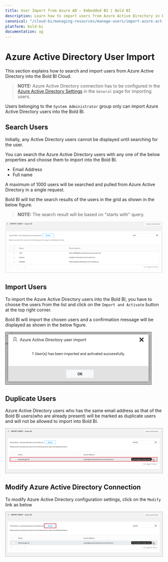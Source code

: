 ```yaml
---
title: User Import from Azure AD – Embedded BI | Bold BI
description: Learn how to import users from Azure Active Directory in Bold BI Embedded. Also know how to modify existing Azure Active Directory connection.
canonical: "/cloud-bi/managing-resources/manage-users/import-azure-active-directory-users/"
platform: bold-bi
documentation: ug
---
```


# Azure Active Directory User Import

This section explains how to search and import users from Azure Active Directory into the Bold BI Cloud.

> **NOTE:**  Azure Active Directory connection has to be configured in the [Azure Active Directory Settings](/cloud-bi/site-administration/azure-active-directory/) in the `General` page for importing users.

Users belonging to the `System Administrator` group only can import Azure Active Directory users into the Bold BI.

## Search Users

Initially, any Active Directory users cannot be displayed until searching for the user.

You can search the Azure Active Directory users with any one of the below properties and choose them to import into the Bold BI. 

* Email Address
* Full name

A maximum of 1000 users will be searched and pulled from Azure Active Directory in a single request. 

Bold BI will list the search results of the users in the grid as shown in the below figure.

> **NOTE:**  The search result will be based on "starts with" query. 

![Import Users from Azure Active Directory Server](/static/assets/embedded/managing-resources/manage-users/images/Search-Azure-Active-Directory-User.png)

## Import Users

To import the Azure Active Directory users into the Bold BI, you have to choose the users from the list and click on the `Import and Activate` button at the top right corner.

Bold BI will import the chosen users and a confirmation message will be displayed as shown in the below figure.

![Success message after imported the Azure Active Directory users](/static/assets/embedded/managing-resources/manage-users/images/Azure-Active-Directory-User-imported.png)

## Duplicate Users

Azure Active Directory users who has the same  email address as that of the Bold BI users(who are already present) will be marked as duplicate users and will not be allowed to import into Bold BI.  

![Duplicated Azure Active Directory Users](/static/assets/embedded/managing-resources/manage-users/images/Duplicated-Azure-Active-Directory-Users.png)

## Modify Azure Active Directory Connection

To modify Azure Active Directory configuration settings, click on the `Modify` link as below

![Modify Azure Active Directory Configuration](/static/assets/embedded/managing-resources/manage-users/images/Modify-Azure-Active-Directory-Configuration.png)